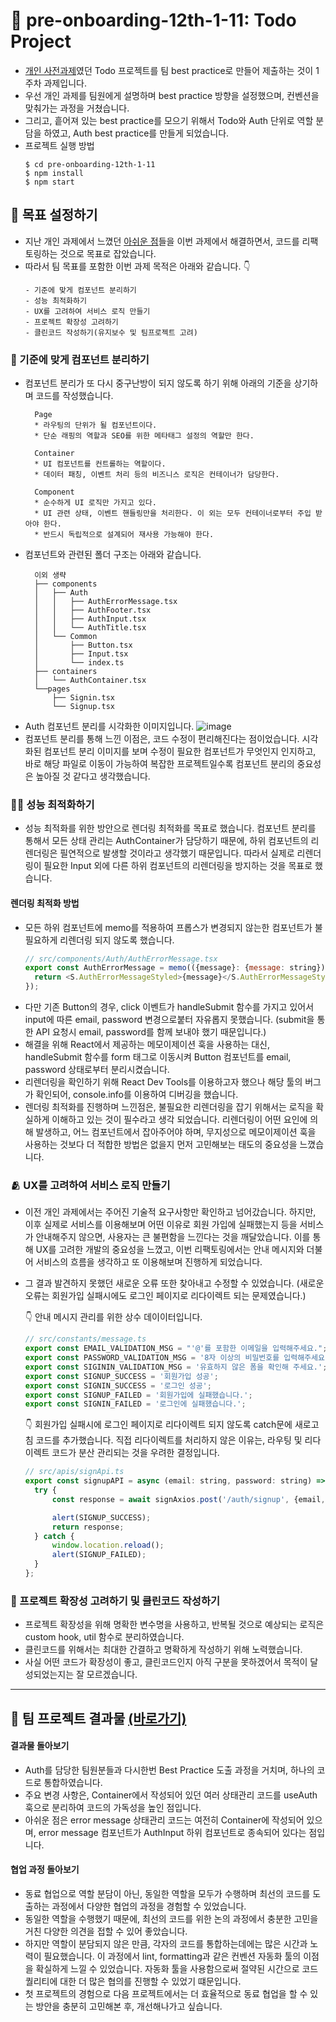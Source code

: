 # 📝 pre-onboarding-12th-1-11: Todo Project
-   [개인 사전과제](https://github.com/Aroma-oh/wanted-pre-onboarding-frontend)였던 Todo 프로젝트를 팀 best practice로 만들어 제출하는 것이 1주차 과제입니다.
-   우선 개인 과제를 팀원에게 설명하며 best practice 방향을 설정했으며, 컨벤션을 맞춰가는 과정을 거쳤습니다. 
-   그리고, 흩어져 있는 best practice를 모으기 위해서 Todo와 Auth 단위로 역할 분담을 하였고, Auth best practice를 만들게 되었습니다.
-   프로젝트 실행 방법
    ```
    $ cd pre-onboarding-12th-1-11
    $ npm install
    $ npm start
    ``` 

## 🎯 목표 설정하기 
* 지난 개인 과제에서 느꼈던 [아쉬운 점](https://github.com/Aroma-oh/wanted-pre-onboarding-frontend#-%EC%95%84%EC%89%AC%EC%9B%80%EC%9C%BC%EB%A1%9C-%EB%82%A8%EC%9D%80-%EC%82%AC%ED%95%AD%EB%93%A4)들을 이번 과제에서 해결하면서, 코드를 리팩토링하는 것으로 목표로 잡았습니다. 
* 따라서 팀 목표를 포함한 이번 과제 목적은 아래와 같습니다. 👇
  ```
  - 기준에 맞게 컴포넌트 분리하기
  - 성능 최적화하기
  - UX를 고려하여 서비스 로직 만들기
  - 프로젝트 확장성 고려하기
  - 클린코드 작성하기(유지보수 및 팀프로젝트 고려)
  ```
### 🧩 기준에 맞게 컴포넌트 분리하기
* 컴포넌트 분리가 또 다시 중구난방이 되지 않도록 하기 위해 아래의 기준을 상기하며 코드를 작성했습니다. 
  ```
    Page
    * 라우팅의 단위가 될 컴포넌트이다.
    * 단순 래핑의 역할과 SEO를 위한 메타태그 설정의 역할만 한다.
    
    Container
    * UI 컴포넌트를 컨트롤하는 역할이다.
    * 데이터 패칭, 이벤트 처리 등의 비즈니스 로직은 컨테이너가 담당한다.
    
    Component
    * 순수하게 UI 로직만 가지고 있다.
    * UI 관련 상태, 이벤트 핸들링만을 처리한다. 이 외는 모두 컨테이너로부터 주입 받아야 한다.
    * 반드시 독립적으로 설계되어 재사용 가능해야 한다.
  ```
* 컴포넌트와 관련된 폴더 구조는 아래와 같습니다.
  ```
    이외 생략
    ├── components
    │   ├── Auth
    │   │   ├── AuthErrorMessage.tsx
    │   │   ├── AuthFooter.tsx
    │   │   ├── AuthInput.tsx
    │   │   └── AuthTitle.tsx
    │   └── Common
    │       ├── Button.tsx
    │       ├── Input.tsx
    │       └── index.ts
    ├── containers
    │   └── AuthContainer.tsx
    └──pages
        ├── Signin.tsx
        └── Signup.tsx
  ```
* Auth 컴포넌트 분리를 시각화한 이미지입니다.
  ![image](https://github.com/Aroma-oh/wanted-pre-onboarding-frontend-projects/assets/115550622/0fd09224-8d1f-4ae6-95d1-d67d8c0e9fd5)
* 컴포넌트 분리를 통해 느낀 이점은, 코드 수정이 편리해진다는 점이었습니다. 시각화된 컴포넌트 분리 이미지를 보며 수정이 필요한 컴포넌트가 무엇인지 인지하고, 바로 해당 파일로 이동이 가능하여 복잡한 프로젝트일수록 컴포넌트 분리의 중요성은 높아질 것 같다고 생각했습니다. 

### 🧚🏻 성능 최적화하기
* 성능 최적화를 위한 방안으로 렌더링 최적화를 목표로 했습니다. 컴포넌트 분리를 통해서 모든 상태 관리는 AuthContainer가 담당하기 때문에, 하위 컴포넌트의 리렌더링은 필연적으로 발생할 것이라고 생각했기 때문입니다. 따라서 실제로 리렌더링이 필요한 Input 외에 다른 하위 컴포넌트의 리렌더링을 방지하는 것을 목표로 했습니다. 
#### 렌더링 최적화 방법
* 모든 하위 컴포넌트에 memo를 적용하여 프롭스가 변경되지 않는한 컴포넌트가 불필요하게 리렌더링 되지 않도록 했습니다.
  ```js
  // src/components/Auth/AuthErrorMessage.tsx
  export const AuthErrorMessage = memo(({message}: {message: string}) => {
    return <S.AuthErrorMessageStyled>{message}</S.AuthErrorMessageStyled>;
  });
  ```
* 다만 기존 Button의 경우, click 이벤트가 handleSubmit 함수를 가지고 있어서 input에 따른 email, password 변경으로붙터 자유롭지 못했습니다. (submit을 통한 API 요청시 email, password를 함께 보내야 했기 때문입니다.)
* 해결을 위해 React에서 제공하는 메모이제이션 훅을 사용하는 대신, handleSubmit 함수를 form 태그로 이동시켜 Button 컴포넌트를 email, password 상태로부터 분리시켰습니다.
* 리렌더링을 확인하기 위해 React Dev Tools를 이용하고자 했으나 해당 툴의 버그가 확인되어, console.info를 이용하여 디버깅을 했습니다.
* 렌더링 최적화를 진행하며 느낀점은, 불필요한 리렌더링을 잡기 위해서는 로직을 확실하게 이해하고 있는 것이 필수라고 생각 되었습니다. 리렌더링이 어떤 요인에 의해 발생하고, 어느 컴포넌트에서 잡아주어야 하며, 무지성으로 메모이제이션 훅을 사용하는 것보다 더 적합한 방법은 없을지 먼저 고민해보는 태도의 중요성을 느꼈습니다. 

### 🫂 UX를 고려하여 서비스 로직 만들기
* 이전 개인 과제에서는 주어진 기술적 요구사항만 확인하고 넘어갔습니다. 하지만, 이후 실제로 서비스를 이용해보며 어떤 이유로 회원 가입에 실패했는지 등을 서비스가 안내해주지 않으면, 사용자는 큰 불편함을 느낀다는 것을 깨달았습니다. 이를 통해 UX를 고려한 개발의 중요성을 느꼈고, 이번 리팩토링에서는 안내 메시지와 더불어 서비스의 흐름을 생각하고 또 이용해보며 진행하게 되었습니다. 
* 그 결과 발견하지 못했던 새로운 오류 또한 찾아내고 수정할 수 있었습니다. (새로운 오류는 회원가입 실패시에도 로그인 페이지로 리다이렉트 되는 문제였습니다.)

  👇 안내 메시지 관리를 위한 상수 데이이터입니다. 
    ```js
    // src/constants/message.ts
    export const EMAIL_VALIDATION_MSG = "'@'를 포함한 이메일을 입력해주세요.";
    export const PASSWORD_VALIDATION_MSG = '8자 이상의 비밀번호를 입력해주세요.';
    export const SIGININ_VALIDATION_MSG = '유효하지 않은 폼을 확인해 주세요.';
    export const SIGNUP_SUCCESS = '회원가입 성공';
    export const SIGNIN_SUCCESS = '로그인 성공';
    export const SIGNUP_FAILED = '회원가입에 실패했습니다.';
    export const SIGNIN_FAILED = '로그인에 실패했습니다.';
  
    ```
  👇 회원가입 실패시에 로그인 페이지로 리다이렉트 되지 않도록 catch문에 새로고침 코드를 추가했습니다. 직접 리다이렉트를 처리하지 않은 이유는, 라우팅 및 리다이렉트 코드가 분산 관리되는 것을 우려한 결정입니다. 
    ```js
    // src/apis/signApi.ts
    export const signupAPI = async (email: string, password: string) => {
      try {
          const response = await signAxios.post('/auth/signup', {email, password});
  
          alert(SIGNUP_SUCCESS);
          return response;
      } catch {
          window.location.reload();
          alert(SIGNUP_FAILED);
      }
    };
    ```

### 🤔 프로젝트 확장성 고려하기 및 클린코드 작성하기
* 프로젝트 확장성을 위해 명확한 변수명을 사용하고, 반복될 것으로 예상되는 로직은 custom hook, util 함수로 분리하였습니다.
* 클린코드를 위해서는 최대한 간결하고 명확하게 작성하기 위해 노력했습니다.
* 사실 어떤 코드가 확장성이 좋고, 클린코드인지 아직 구분을 못하겠어서 목적이 달성되었는지는 잘 모르겠습니다.

------


## 🎊 팀 프로젝트 결과물 [(바로가기)](https://github.com/wanted-pre-onboarding-12th-11/pre-onboarding-12th-1-11)
#### 결과물 돌아보기 
* Auth를 담당한 팀원분들과 다시한번 Best Practice 도출 과정을 거치며, 하나의 코드로 통합하였습니다.
* 주요 변경 사항은, Container에서 작성되어 있던 여러 상태관리 코드를 useAuth 훅으로 분리하여 코드의 가독성을 높인 점입니다.
* 아쉬운 점은 error message 상태관리 코드는 여전히 Container에 작성되어 있으며, error message 컴포넌트가 AuthInput 하위 컴포넌트로 종속되어 있다는 점입니다.
#### 협업 과정 돌아보기
* 동료 협업으로 역할 분담이 아닌, 동일한 역할을 모두가 수행하며 최선의 코드를 도출하는 과정에서 다양한 협업의 과정을 경험할 수 있었습니다.
* 동일한 역할을 수행했기 때문에, 최선의 코드를 위한 논의 과정에서 충분한 고민을 거친 다양한 의견을 접할 수 있어 좋았습니다.
* 하지만 역할이 분담되지 않은 만큼, 각자의 코드를 통합하는데에는 많은 시간과 노력이 필요했습니다. 이 과정에서 lint, formatting과 같은 컨벤션 자동화 툴의 이점을 확실하게 느낄 수 있었습니다. 자동화 툴을 사용함으로써 절약된 시간으로 코드 퀄리티에 대한 더 많은 협의를 진행할 수 있었기 떄문입니다.
* 첫 프로젝트의 경험으로 다음 프로젝트에서는 더 효율적으로 동료 협업을 할 수 있는 방안을 충분히 고민해본 후, 개선해나가고 싶습니다. 

